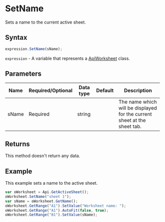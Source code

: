 # SetName

Sets a name to the current active sheet.

## Syntax

```javascript
expression.SetName(sName);
```

`expression` - A variable that represents a [ApiWorksheet](../ApiWorksheet.md) class.

## Parameters

| **Name** | **Required/Optional** | **Data type** | **Default** | **Description** |
| ------------- | ------------- | ------------- | ------------- | ------------- |
| sName | Required | string |  | The name which will be displayed for the current sheet at the sheet tab. |

## Returns

This method doesn't return any data.

## Example

This example sets a name to the active sheet.

```javascript editor-xlsx
var oWorksheet = Api.GetActiveSheet();
oWorksheet.SetName("sheet 1");
var sName = oWorksheet.GetName();
oWorksheet.GetRange("A1").SetValue("Worksheet name: ");
oWorksheet.GetRange("A1").AutoFit(false, true);
oWorksheet.GetRange("B1").SetValue(sName);
```
